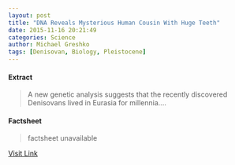 ```yaml
---
layout: post
title: "DNA Reveals Mysterious Human Cousin With Huge Teeth"
date: 2015-11-16 20:21:49
categories: Science
author: Michael Greshko
tags: [Denisovan, Biology, Pleistocene]
---
```



#### Extract
>A new genetic analysis suggests that the recently discovered Denisovans lived in Eurasia for millennia....

#### Factsheet
>factsheet unavailable

[Visit Link](http://news.nationalgeographic.com/2015/11/151116-denisovan-human-anthropology-ancient-dna/)


